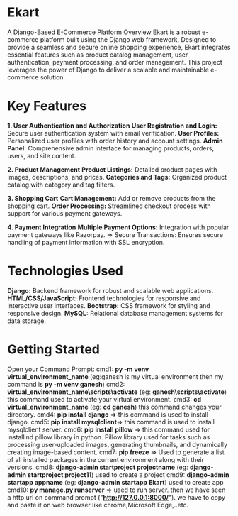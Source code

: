 # Ekart
A Django-Based E-Commerce Platform Overview Ekart is a robust e-commerce platform built using the Django web framework. Designed to provide a seamless and secure online shopping experience, Ekart integrates essential features such as product catalog management, user authentication, payment processing, and order management. This project leverages the power of Django to deliver a scalable and maintainable e-commerce solution.

# Key Features 
**1. User Authentication and Authorization** 
**User Registration and Login:** Secure user authentication system with email verification. 
**User Profiles:** Personalized user profiles with order history and account settings. 
**Admin Panel:** Comprehensive admin interface for managing products, orders, users, and site content.

**2. Product Management**
**Product Listings:** Detailed product pages with images, descriptions, and prices. 
**Categories and Tags:** Organized product catalog with category and tag filters.

**3. Shopping Cart**
**Cart Management:** Add or remove products from the shopping cart. 
**Order Processing:** Streamlined checkout process with support for various payment gateways.

**4. Payment Integration**
**Multiple Payment Options:** Integration with popular payment gateways like Razorpay. => Secure Transactions: Ensures secure handling of payment information with SSL encryption.

# Technologies Used 
**Django:** Backend framework for robust and scalable web applications.
**HTML/CSS/JavaScript:** Frontend technologies for responsive and interactive user interfaces.
**Bootstrap:** CSS framework for styling and responsive design.
**MySQL:** Relational database management systems for data storage.

# Getting Started

Open your Command Prompt: 
cmd1: **py -m venv virtual_environment_name** (eg:ganesh is my virtual environment then my command is **py -m venv ganesh**) 
cmd2: **virtual_environment_name\scripts\activate** (eg: **ganesh\scripts\activate**) this command used to activate your virtual environment. 
cmd3: **cd virtual_environment_name** (eg: **cd ganesh**) this command changes your directory. 
cmd4: **pip install django** => this command is used to install django. 
cmd5: **pip install mysqlclient**=> this command is used to install mysqlclient server. 
cmd6: **pip install pillow** => this command used for installind pillow library in python. Pillow library used for tasks such as processing user-uploaded images, generating thumbnails, and dynamically creating image-based content. 
cmd7: **pip freeze** => Used to generate a list of all installed packages in the current environment along with their versions. 
cmd8: **django-admin startproject projectname** (eg: **django-admin startproject project11**) used to create a project 
cmd9: **django-admin startapp appname** (eg: **django-admin startapp Ekart**) used to create app 
cmd10: **py manage.py runserver** => used to run server. then we have seen a http url on command prompt ("**http://127.0.0.1:8000/**"). we have to copy and paste it on web browser like chrome,Microsoft Edge,..etc.
